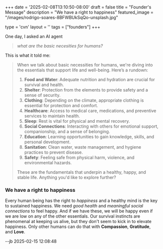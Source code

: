+++
date = '2025-02-08T13:10:50-08:00'
draft = false
title = "Founder's Message"
description = "We have a right to happiness"
featured_image = "/images/rodrigo-soares-8BFWBUkSqQo-unsplash.jpg"

type = 'cvn'
layout = ''
tags = ["founders"]
+++

One day, I asked an AI agent
> *what are the basic necesities for humans?*

This is what it told me:<!--more-->

> When we talk about basic necessities for humans, we're diving into the essentials that support life and well-being. Here’s a rundown:
> 
> 1. **Food and Water**: Adequate nutrition and hydration are crucial for survival and health. 
> 2. **Shelter**: Protection from the elements to provide safety and a sense of security.
> 3. **Clothing**: Depending on the climate, appropriate clothing is essential for protection and comfort.
> 4. **Healthcare**: Access to medical care, medications, and preventive services to maintain health.
> 5. **Sleep**: Rest is vital for physical and mental recovery.
> 6. **Social Connections**: Interacting with others for emotional support, companionship, and a sense of belonging.
> 7. **Education**: Learning opportunities to gain knowledge, skills, and personal development.
> 8. **Sanitation**: Clean water, waste management, and hygiene practices to prevent disease.
> 9. **Safety**: Feeling safe from physical harm, violence, and environmental hazards.
> 
> These are the fundamentals that underpin a healthy, happy, and stable life. Anything you'd like to explore further?

### We have a right to happiness
Every human being has the right to *happiness* and a healthy mind is the key to sustained happiness. We need *good health* and *meaningful social connections* to feel happy. And if we have these, we will be happy even if we are low on any of the other essentials. Our survival instincts are phenomenal at keeping us alive, but they don't seem to kick in to elevate happiness. Only other humans can do that with **Compassion**, **Gratitude**, and **Love**. 

--jb 2025-02-15 12:08:48

